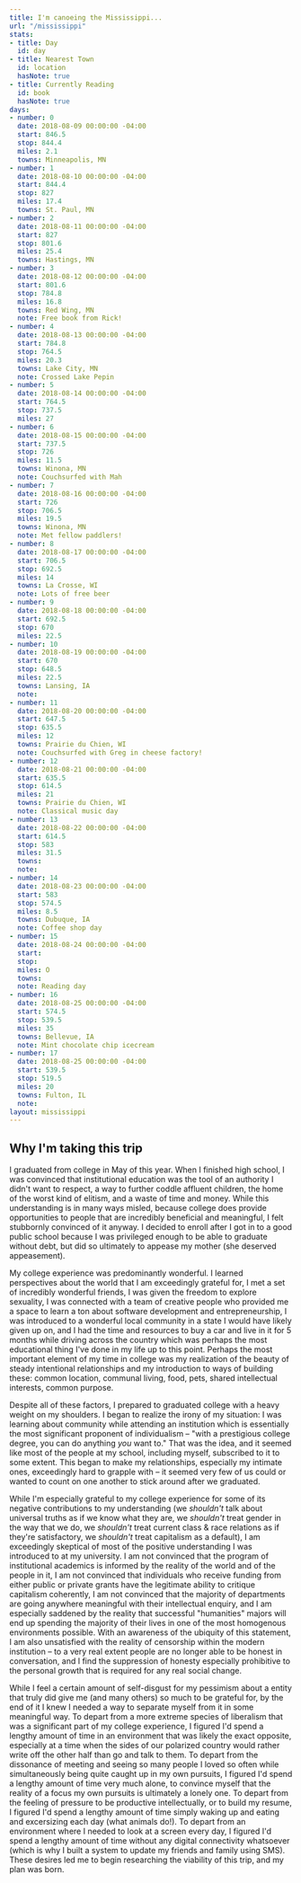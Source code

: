```yaml
---
title: I'm canoeing the Mississippi...
url: "/mississippi"
stats:
- title: Day
  id: day
- title: Nearest Town
  id: location
  hasNote: true
- title: Currently Reading
  id: book
  hasNote: true
days:
- number: 0
  date: 2018-08-09 00:00:00 -04:00
  start: 846.5
  stop: 844.4
  miles: 2.1
  towns: Minneapolis, MN
- number: 1
  date: 2018-08-10 00:00:00 -04:00
  start: 844.4
  stop: 827
  miles: 17.4
  towns: St. Paul, MN
- number: 2
  date: 2018-08-11 00:00:00 -04:00
  start: 827
  stop: 801.6
  miles: 25.4
  towns: Hastings, MN
- number: 3
  date: 2018-08-12 00:00:00 -04:00
  start: 801.6
  stop: 784.8
  miles: 16.8
  towns: Red Wing, MN
  note: Free book from Rick!
- number: 4
  date: 2018-08-13 00:00:00 -04:00
  start: 784.8
  stop: 764.5
  miles: 20.3
  towns: Lake City, MN
  note: Crossed Lake Pepin
- number: 5
  date: 2018-08-14 00:00:00 -04:00
  start: 764.5
  stop: 737.5
  miles: 27
- number: 6
  date: 2018-08-15 00:00:00 -04:00
  start: 737.5
  stop: 726
  miles: 11.5
  towns: Winona, MN
  note: Couchsurfed with Mah
- number: 7
  date: 2018-08-16 00:00:00 -04:00
  start: 726
  stop: 706.5
  miles: 19.5
  towns: Winona, MN
  note: Met fellow paddlers!
- number: 8
  date: 2018-08-17 00:00:00 -04:00
  start: 706.5
  stop: 692.5
  miles: 14
  towns: La Crosse, WI
  note: Lots of free beer
- number: 9
  date: 2018-08-18 00:00:00 -04:00
  start: 692.5
  stop: 670
  miles: 22.5
- number: 10
  date: 2018-08-19 00:00:00 -04:00
  start: 670
  stop: 648.5
  miles: 22.5
  towns: Lansing, IA
  note: 
- number: 11
  date: 2018-08-20 00:00:00 -04:00
  start: 647.5
  stop: 635.5
  miles: 12
  towns: Prairie du Chien, WI
  note: Couchsurfed with Greg in cheese factory!
- number: 12
  date: 2018-08-21 00:00:00 -04:00
  start: 635.5
  stop: 614.5
  miles: 21
  towns: Prairie du Chien, WI
  note: Classical music day
- number: 13
  date: 2018-08-22 00:00:00 -04:00
  start: 614.5
  stop: 583
  miles: 31.5
  towns: 
  note: 
- number: 14
  date: 2018-08-23 00:00:00 -04:00
  start: 583
  stop: 574.5
  miles: 8.5
  towns: Dubuque, IA
  note: Coffee shop day
- number: 15
  date: 2018-08-24 00:00:00 -04:00
  start: 
  stop: 
  miles: O
  towns: 
  note: Reading day
- number: 16
  date: 2018-08-25 00:00:00 -04:00
  start: 574.5
  stop: 539.5
  miles: 35
  towns: Bellevue, IA
  note: Mint chocolate chip icecream
- number: 17
  date: 2018-08-25 00:00:00 -04:00
  start: 539.5
  stop: 519.5
  miles: 20
  towns: Fulton, IL
  note: 
layout: mississippi
---
```


## Why I'm taking this trip

I graduated from college in May of this year. When I finished high school, I was convinced that institutional education was the tool of an authority I didn't want to respect, a way to further coddle affluent children, the home of the worst kind of elitism, and a waste of time and money. While this understanding is in many ways misled, because college does provide opportunities to people that are incredibly beneficial and meaningful, I felt stubbornly convinced of it anyway. I decided to enroll after I got in to a good public school because I was privileged enough to be able to graduate without debt, but did so ultimately to appease my mother (she deserved appeasement).

My college experience was predominantly wonderful. I learned perspectives about the world that I am exceedingly grateful for, I met a set of incredibly wonderful friends, I was given the freedom to explore sexuality, I was connected with a team of creative people who provided me a space to learn a ton about software development and entrepreneurship, I was introduced to a wonderful local community in a state I would have likely given up on, and I had the time and resources to buy a car and live in it for 5 months while driving across the country which was perhaps the most educational thing I've done in my life up to this point. Perhaps the most important element of my time in college was my realization of the beauty of steady intentional relationships and my introduction to ways of building these: common location, communal living, food, pets, shared intellectual interests, common purpose.

Despite all of these factors, I prepared to graduated college with a heavy weight on my shoulders. I began to realize the irony of my situation: I was learning about community while attending an institution which is essentially the most significant proponent of individualism – "with a prestigious college degree, you can do anything *you* want to." That was the idea, and it seemed like most of the people at my school, including myself, subscribed to it to some extent. This began to make my relationships, especially my intimate ones, exceedingly hard to grapple with – it seemed very few of us could or wanted to count on one another to stick around after we graduated.

While I'm especially grateful to my college experience for some of its negative contributions to my understanding (we *shouldn't* talk about universal truths as if we know what they are, we *shouldn't* treat gender in the way that we do, we *shouldn't* treat current class & race relations as if they're satisfactory, we *shouldn't* treat capitalism as a default), I am exceedingly skeptical of most of the positive understanding I was introduced to at my university. I am not convinced that the program of institutional academics is informed by the reality of the world and of the people in it, I am not convinced that individuals who receive funding from either public or private grants have the legitimate ability to critique capitalism coherently, I am not convinced that the majority of departments are going anywhere meaningful with their intellectual enquiry, and I am especially saddened by the reality that successful "humanities" majors will end up spending the majority of their lives in one of the most homogenous environments possible. With an awareness of the ubiquity of this statement, I am also unsatisfied with the reality of censorship within the modern institution – to a very real extent people are no longer able to be honest in conversation, and I find the suppression of honesty especially prohibitive to the personal growth that is required for any real social change.

While I feel a certain amount of self-disgust for my pessimism about a entity that truly did give me (and many others) so much to be grateful for, by the end of it I knew I needed a way to separate myself from it in some meaningful way. To depart from a more extreme species of liberalism that was a significant part of my college experience, I figured I'd spend a lengthy amount of time in an environment that was likely the exact opposite, especially at a time when the sides of our polarized country would rather write off the other half than go and talk to them. To depart from the dissonance of meeting and seeing so many people I loved so often while simultaneously being quite caught up in my own pursuits, I figured I'd spend a lengthy amount of time very much alone, to convince myself that the reality of a focus my own pursuits is ultimately a lonely one. To depart from the feeling of pressure to be productive intellectually, or to build my resume, I figured I'd spend a lengthy amount of time simply waking up and eating and excersizing each day (what animals do!). To depart from an environment where I needed to look at a screen every day, I figured I'd spend a lengthy amount of time without any digital connectivity whatsoever (which is why I built a system to update my friends and family using SMS). These desires led me to begin researching the viability of this trip, and my plan was born.